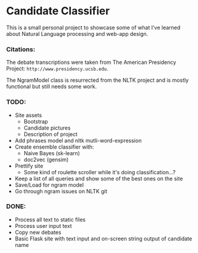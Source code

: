 Candidate Classifier
======

This is a small personal project to showcase some of what I've learned about Natural Language processing and web-app design.




### Citations:
The debate transcriptions were taken from The American Presidency Project: `http://www.presidency.ucsb.edu`.

The NgramModel class is resurrected from the NLTK project and is mostly functional but still needs some work.


### TODO:
- Site assets
    - Bootstrap
    - Candidate pictures
    - Description of project
- Add phrases model and nltk mutli-word-expression
- Create ensemble classifier with:
    - Naive Bayes (sk-learn)
    - doc2vec (gensim)
- Prettify site
    - Some kind of roulette scroller while it's doing classification...?
- Keep a list of all queries and show some of the best ones on the site
- Save/Load for ngram model
- Go through ngram issues on NLTK git

### DONE:
- Process all text to static files
- Process user input text
- Copy new debates
- Basic Flask site with text input and on-screen string output of candidate name
